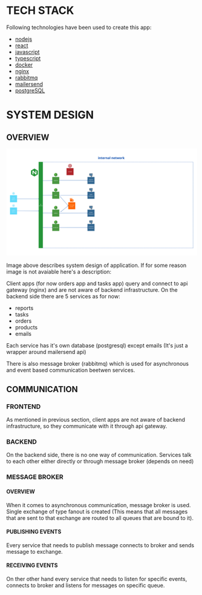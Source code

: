 # TECH STACK

Following technologies have been used to create this app:

- [nodejs](https://nodejs.org/)
- [react](https://react.dev/)
- [javascript](https://developer.mozilla.org/en-US/docs/Web/JavaScript)
- [typescript](https://www.typescriptlang.org/)
- [docker](https://www.docker.com/)
- [nginx](https://nginx.org/)
- [rabbitmq](https://www.rabbitmq.com/)
- [mailersend](https://www.mailersend.com/)
- [postgreSQL](https://www.postgresql.org/)

# SYSTEM DESIGN

## OVERVIEW

![diagram describing system design](./images/architecture.png 'system design')

Image above describes system design of application. If for some reason image is not avaiable here's a description:

Client apps (for now orders app and tasks app) query and connect to api gateway (nginx) and are not aware of backend infrastructure. On the backend side there are 5 services as for now:

- reports
- tasks
- orders
- products
- emails

Each service has it's own database (postgresql) except emails (It's just a wrapper around mailersend api)

There is also message broker (rabbitmq) which is used for asynchronous and event based communication beetwen services.

## COMMUNICATION

### FRONTEND

As mentioned in previous section, client apps are not aware of backend infrastructure, so they communicate with it through api gateway.

### BACKEND

On the backend side, there is no one way of communication. Services talk to each other either directly or through message broker (depends on need)

### MESSAGE BROKER

#### OVERVIEW

When it comes to asynchronous communication, message broker is used. Single exchange of type fanout is created (This means that all messages that are sent to that exchange are routed to all queues that are bound to it).

#### PUBLISHING EVENTS

Every service that needs to publish message connects to broker and sends message to exchange.

#### RECEIVING EVENTS

On ther other hand every service that needs to listen for specific events, connects to broker and listens for messages on specific queue.
